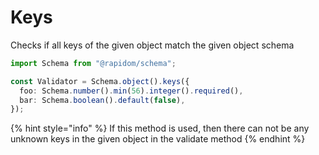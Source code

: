 # Keys

Checks if all keys of the given object match the given object schema

```typescript
import Schema from "@rapidom/schema";

const Validator = Schema.object().keys({
  foo: Schema.number().min(56).integer().required(),
  bar: Schema.boolean().default(false),
});
```

{% hint style="info" %}
If this method is used, then there can not be any unknown keys in the given object in the validate method
{% endhint %}


